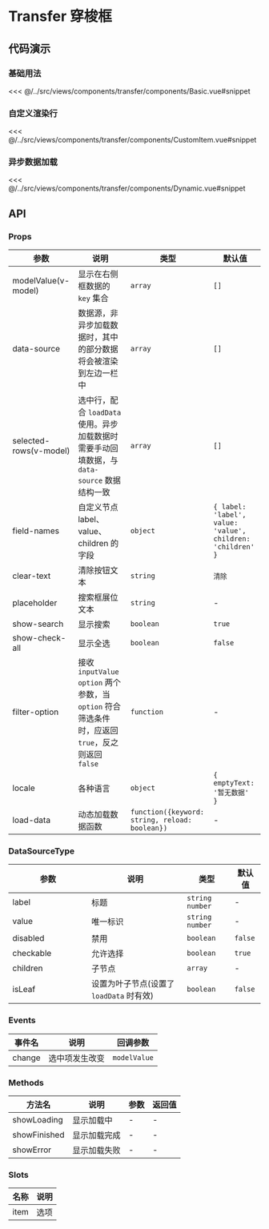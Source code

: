 # Transfer 穿梭框

## 代码演示

### 基础用法

<<< @/../src/views/components/transfer/components/Basic.vue#snippet

### 自定义渲染行

<<< @/../src/views/components/transfer/components/CustomItem.vue#snippet

### 异步数据加载

<<< @/../src/views/components/transfer/components/Dynamic.vue#snippet

## API

### Props

| 参数<img width="170"/> | 说明                                                                                               | 类型                                           | 默认值                                                     |
| ---------------------- | -------------------------------------------------------------------------------------------------- | ---------------------------------------------- | ---------------------------------------------------------- |
| modelValue(v-model)    | 显示在右侧框数据的 `key` 集合                                                                      | `array`                                        | `[]`                                                       |
| data-source            | 数据源，非异步加载数据时，其中的部分数据将会被渲染到左边一栏中                                     | `array`                                        | `[]`                                                       |
| selected-rows(v-model) | 选中行，配合 `loadData` 使用。异步加载数据时需要手动回填数据，与 `data-source` 数据结构一致        | `array`                                        | `[]`                                                       |
| field-names            | 自定义节点 label、value、children 的字段                                                           | `object`                                       | `{ label: 'label', value: 'value', children: 'children' }` |
| clear-text             | 清除按钮文本                                                                                       | `string`                                       | `清除`                                                     |
| placeholder            | 搜索框展位文本                                                                                     | `string`                                       | -                                                          |
| show-search            | 显示搜索                                                                                           | `boolean`                                      | `true`                                                     |
| show-check-all         | 显示全选                                                                                           | `boolean`                                      | `false`                                                    |
| filter-option          | 接收 `inputValue` `option` 两个参数，当 `option` 符合筛选条件时，应返回 `true`，反之则返回 `false` | `function`                                     | -                                                          |
| locale                 | 各种语言                                                                                           | `object`                                       | `{ emptyText: '暂无数据' }`                                |
| load-data              | 动态加载数据函数                                                                                   | `function({keyword: string, reload: boolean})` | -                                                          |

### DataSourceType

| 参数<img width="180"/> | 说明                                     | 类型              | 默认值  |
| ---------------------- | ---------------------------------------- | ----------------- | ------- |
| label                  | 标题                                     | `string` `number` | -       |
| value                  | 唯一标识                                 | `string` `number` | -       |
| disabled               | 禁用                                     | `boolean`         | `false` |
| checkable              | 允许选择                                 | `boolean`         | `true`  |
| children               | 子节点                                   | `array`           | -       |
| isLeaf                 | 设置为叶子节点(设置了 `loadData` 时有效) | `boolean`         | `false` |

### Events

| 事件名 | 说明           | 回调参数     |
| ------ | -------------- | ------------ |
| change | 选中项发生改变 | `modelValue` |

### Methods

| 方法名       | 说明         | 参数 | 返回值 |
| ------------ | ------------ | ---- | ------ |
| showLoading  | 显示加载中   | -    | -      |
| showFinished | 显示加载完成 | -    | -      |
| showError    | 显示加载失败 | -    | -      |

### Slots

| 名称 | 说明 |
| ---- | ---- |
| item | 选项 |
